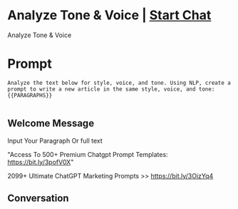 

# Analyze Tone & Voice | [Start Chat](https://gptcall.net/chat.html?data=%7B%22contact%22%3A%7B%22id%22%3A%22cxMYcoa-VftKeGITHWWgB%22%2C%22flow%22%3Atrue%7D%7D)
Analyze Tone & Voice

# Prompt

```
Analyze the text below for style, voice, and tone. Using NLP, create a prompt to write a new article in the same style, voice, and tone: {{PARAGRAPHS}}


```

## Welcome Message
Input Your Paragraph Or full text





"Access To 500+ Premium Chatgpt Prompt Templates: https://bit.ly/3pofV0X"



2099+ Ultimate ChatGPT Marketing Prompts >>  https://bit.ly/3OizYq4

## Conversation




